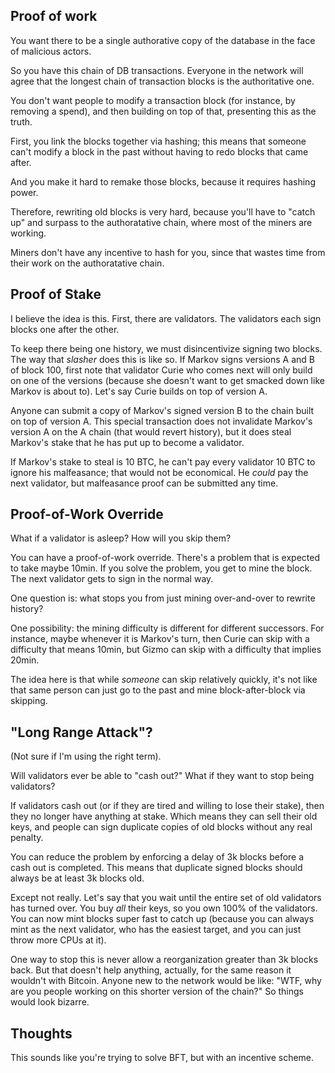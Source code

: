 ## Proof of work

You want there to be a single authorative copy of the database in the
face of malicious actors.

So you have this chain of DB transactions. Everyone in the network
will agree that the longest chain of transaction blocks is the
authoritative one.

You don't want people to modify a transaction block (for instance, by
removing a spend), and then building on top of that, presenting this
as the truth.

First, you link the blocks together via hashing; this means that
someone can't modify a block in the past without having to redo blocks
that came after.

And you make it hard to remake those blocks, because it requires
hashing power.

Therefore, rewriting old blocks is very hard, because you'll have to
"catch up" and surpass to the authoratative chain, where most of the
miners are working.

Miners don't have any incentive to hash for you, since that wastes
time from their work on the authoratative chain.

## Proof of Stake

I believe the idea is this. First, there are validators. The
validators each sign blocks one after the other.

To keep there being one history, we must disincentivize signing two
blocks. The way that *slasher* does this is like so. If Markov signs
versions A and B of block 100, first note that validator Curie who
comes next will only build on one of the versions (because she doesn't
want to get smacked down like Markov is about to). Let's say Curie
builds on top of version A.

Anyone can submit a copy of Markov's signed version B to the chain
built on top of version A. This special transaction does not
invalidate Markov's version A on the A chain (that would revert
history), but it does steal Markov's stake that he has put up to
become a validator.

If Markov's stake to steal is 10 BTC, he can't pay every validator 10
BTC to ignore his malfeasance; that would not be economical. He
*could* pay the next validator, but malfeasance proof can be submitted
any time.

## Proof-of-Work Override

What if a validator is asleep? How will you skip them?

You can have a proof-of-work override. There's a problem that is
expected to take maybe 10min. If you solve the problem, you get to
mine the block. The next validator gets to sign in the normal way.

One question is: what stops you from just mining over-and-over to
rewrite history?

One possibility: the mining difficulty is different for different
successors. For instance, maybe whenever it is Markov's turn, then
Curie can skip with a difficulty that means 10min, but Gizmo can skip
with a difficulty that implies 20min.

The idea here is that while *someone* can skip relatively quickly,
it's not like that same person can just go to the past and mine
block-after-block via skipping.

## "Long Range Attack"?

(Not sure if I'm using the right term).

Will validators ever be able to "cash out?" What if they want to stop
being validators?

If validators cash out (or if they are tired and willing to lose their
stake), then they no longer have anything at stake. Which means they
can sell their old keys, and people can sign duplicate copies of old
blocks without any real penalty.

You can reduce the problem by enforcing a delay of 3k blocks before a
cash out is completed. This means that duplicate signed blocks should
always be at least 3k blocks old.

Except not really. Let's say that you wait until the entire set of old
validators has turned over. You buy *all* their keys, so you own 100%
of the validators. You can now mint blocks super fast to catch up
(because you can always mint as the next validator, who has the
easiest target, and you can just throw more CPUs at it).

One way to stop this is never allow a reorganization greater than 3k
blocks back. But that doesn't help anything, actually, for the same
reason it wouldn't with Bitcoin. Anyone new to the network would be
like: "WTF, why are you people working on this shorter version of the
chain?" So things would look bizarre.

## Thoughts

This sounds like you're trying to solve BFT, but with an incentive
scheme.
